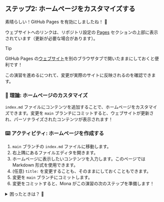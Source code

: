 ## ステップ2: ホームページをカスタマイズする

素晴らしい！GitHub Pages を有効にしましたね！ 🎉

ウェブサイトへのリンクは、リポジトリ設定の [Pages](https://github.com/{{full_repo_name}}/settings/pages) セクションの上部に表示されています（更新が必要な場合があります）。

> [!TIP]
> GitHub Pages の[ウェブサイト](https://{{login}}.github.io/{{repo_name}}/)を別のブラウザタブで開いたままにしておくと便利です！
>
> この演習を進めるにつれて、変更が実際のサイトに反映されるのを確認できます。

### 📖 理論: ホームページのカスタマイズ

`index.md` ファイルにコンテンツを追加することで、ホームページをカスタマイズできます。変更を `main` ブランチにコミットすると、ウェブサイトが更新され、パーソナライズされたコンテンツが表示されます！

### ⌨️ アクティビティ: ホームページを作成する

1. `main` ブランチの `index.md` ファイルに移動します。
1. 右上隅にあるファイルエディタを開きます。
1. ホームページに表示したいコンテンツを入力します。このページでは Markdown 形式を使用できます。
1. (任意) `title:` を変更することも、そのままにしておくこともできます。
1. 変更を `main` ブランチにコミットします。
1. 変更をコミットすると、Mona がこの演習の次のステップを準備します！

<details>
<summary>困ったときは？ 🤷</summary><br/>

- `main` ブランチの `index.md` ファイルを編集していることを確認してください。

</details>